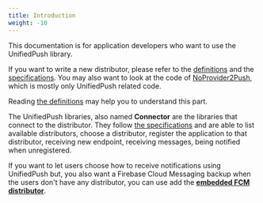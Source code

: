 ```yaml
---
title: Introduction
weight: -10
---
```


This documentation is for application developers who want to use the UnifiedPush library.

If you want to write a new distributor, please refer to the [definitions](/developers/spec/definitions/) and the [specifications](/developers/spec/android/). You may also want to look at the code of [NoProvider2Push](/users/distributors/np2p/), which is mostly only UnifiedPush related code.

Reading [the definitions](/developers/spec/definitions/) may help you to understand this part.

The UnifiedPush libraries, also named **Connector** are the libraries that connect to the distributor. They follow [the specifications](/developers/spec/android/) and are able to list available distributors, choose a distributor, register the application to that distributor, receiving new endpoint, receiving messages, being notified when unregistered.

If you want to let users choose how to receive notifications using UnifiedPush but, you also want a Firebase Cloud Messaging backup when the users don't have any distributor, you can use add the [**embedded FCM distributor**](/developers/embedded_fcm/).
